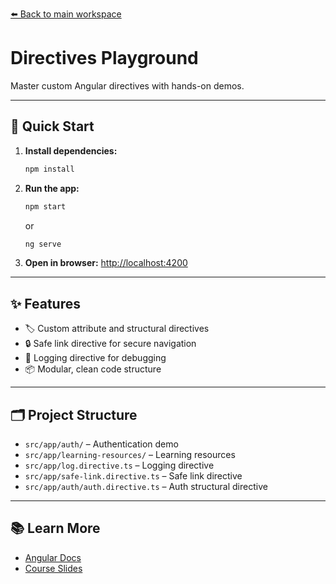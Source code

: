 [⬅️ Back to main workspace](../../README.md)

# Directives Playground

Master custom Angular directives with hands-on demos.

---

## 🚀 Quick Start

1. **Install dependencies:**
   ```sh
   npm install
   ```
2. **Run the app:**
   ```sh
   npm start
   ```
   or
   ```sh
   ng serve
   ```
3. **Open in browser:**
   [http://localhost:4200](http://localhost:4200)

---

## ✨ Features

- 🏷️ Custom attribute and structural directives
- 🔒 Safe link directive for secure navigation
- 📝 Logging directive for debugging
- 📦 Modular, clean code structure

---

## 🗂️ Project Structure

- `src/app/auth/` – Authentication demo
- `src/app/learning-resources/` – Learning resources
- `src/app/log.directive.ts` – Logging directive
- `src/app/safe-link.directive.ts` – Safe link directive
- `src/app/auth/auth.directive.ts` – Auth structural directive

---

## 📚 Learn More

- [Angular Docs](https://angular.io/)
- [Course Slides](../../other-resources/angular-course-slides.pdf)
